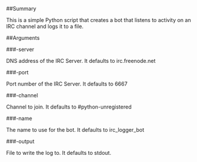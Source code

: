 ##Summary

This is a simple Python script that creates a bot that listens to activity on an IRC channel and logs it to a file.

##Arguments

###-server

DNS address of the IRC Server. It defaults to irc.freenode.net

###-port

Port number of the IRC Server. It defaults to 6667

###-channel

Channel to join. It defaults to #python-unregistered

###-name

The name to use for the bot. It defaults to irc_logger_bot

###-output

File to write the log to. It defaults to stdout.
